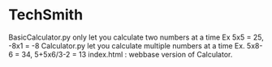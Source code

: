 # TechSmith

BasicCalculator.py only let you calculate two numbers at a time Ex 5x5 = 25, -8x1 = -8
Calculator.py let you calculate multiple numbers at a time Ex. 5x8-6 = 34, 5+5x6/3-2 = 13
index.html : webbase version of Calculator.

